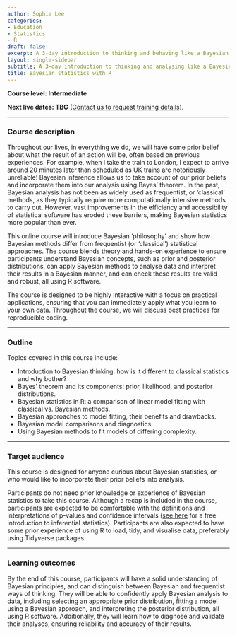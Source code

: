 ```yaml
---
author: Sophie Lee
categories:
- Education
- Statistics
- R
draft: false
excerpt: A 3-day introduction to thinking and behaving like a Bayesian! Understand the concepts behind Bayesian statistics, carry out statistical analysis using Bayesian approaches in R, and learn to interpret results from a Bayesian perspective
layout: single-sidebar
subtitle: A 3-day introduction to thinking and analysing like a Bayesian.
title: Bayesian statistics with R
---
```


**Course level: Intermediate**

**Next live dates: TBC** [(Contact us to request training details)](mailto:sophie.a.lee10@gmail.com).

---

### Course description
Throughout our lives, in everything we do, we will have some prior belief about what the result of an action will be, often based on previous experiences. For example, when I take the train to London, I expect to arrive around 20 minutes later than scheduled as UK trains are notoriously unreliable! Bayesian inference allows us to take account of our prior beliefs and incorporate them into our analysis using Bayes’ theorem. In the past, Bayesian analysis has not been as widely used as frequentist, or ‘classical’ methods, as they typically require more computationally intensive methods to carry out. However, vast improvements in the efficiency and accessibility of statistical software has eroded these barriers, making Bayesian statistics more popular than ever.

This online course will introduce Bayesian ‘philosophy’ and show how Bayesian methods differ from frequentist (or ‘classical’) statistical approaches. The course blends theory and hands-on experience to ensure participants understand Bayesian concepts, such as prior and posterior distributions, can apply Bayesian methods to analyse data and interpret their results in a Bayesian manner, and can check these results are valid and robust, all using R software.

The course is designed to be highly interactive with a focus on practical applications, ensuring that you can immediately apply what you learn to your own data. Throughout the course, we will discuss best practices for reproducible coding.

---

### Outline
Topics covered in this course include:

- Introduction to Bayesian thinking: how is it different to classical statistics and why bother?
- Bayes' theorem and its components: prior, likelihood, and posterior distributions.
- Bayesian statistics in R: a comparison of linear model fitting with classical vs. Bayesian methods.
- Bayesian approaches to model fitting, their benefits and drawbacks.
- Bayesian model comparisons and diagnostics.
- Using Bayesian methods to fit models of differing complexity.

---

### Target audience
This course is designed for anyone curious about Bayesian statistics, or who would like to incorporate their prior beliefs into analysis. 

Participants do not need prior knowledge or experience of Bayesian statistics to take this course. Although a recap is included in the course, participants are expected to be comfortable with the definitions and interpretations of p-values and confidence intervals ([see here](https://equationsofdisease.com/courses/inferential-statistics/) for a free introduction to inferential statistics). Participants are also expected to have some prior experience of using R to load, tidy, and visualise data, preferably using Tidyverse packages.

---

### Learning outcomes
By the end of this course, participants will have a solid understanding of Bayesian principles, and can distinguish between Bayesian and frequentist ways of thinking. They will be able to confidently apply Bayesian analysis to data, including selecting an appropriate prior distribution, fitting a model using a Bayesian approach, and interpreting the posterior distribution, all using R software. Additionally, they will learn how to diagnose and validate their analyses, ensuring reliability and accuracy of their results.
